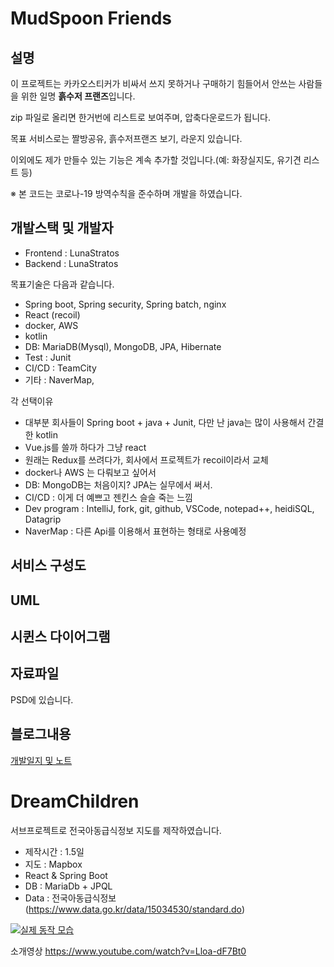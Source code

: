 # MudSpoon Friends

## 설명

이 프로젝트는 카카오스티커가 비싸서 쓰지 못하거나 구매하기 힘들어서 안쓰는 사람들을 위한 일명 **흙수저 프랜즈**입니다. 

zip 파일로 올리면 한거번에 리스트로 보여주며, 압축다운로드가 됩니다.

목표 서비스로는 짤방공유, 흙수저프랜즈 보기, 라운지 있습니다. 

이외에도 제가 만들수 있는 기능은 계속 추가할 것입니다.(예: 화장실지도, 유기견 리스트 등)

※ 본 코드는 코로나-19 방역수칙을 준수하며 개발을 하였습니다.

## 개발스택 및 개발자

- Frontend : LunaStratos
- Backend : LunaStratos

목표기술은 다음과 같습니다.
 - Spring boot, Spring security, Spring batch, nginx
 - React (recoil)
 - docker, AWS
 - kotlin 
 - DB: MariaDB(Mysql), MongoDB, JPA, Hibernate
 - Test : Junit
 - CI/CD : TeamCity 
 - 기타 : NaverMap, 

각 선택이유
 - 대부분 회사들이 Spring boot + java + Junit, 다만 난 java는 많이 사용해서 간결한 kotlin
 - Vue.js를 쓸까 하다가 그냥 react 
 - 원래는 Redux를 쓰려다가, 회사에서 프로젝트가 recoil이라서 교체 
 - docker나 AWS 는 다뤄보고 싶어서
 - DB: MongoDB는 처음이지? JPA는 실무에서 써서. 
 - CI/CD : 이게 더 예쁘고 젠킨스 슬슬 죽는 느낌
 - Dev program : IntelliJ, fork, git, github, VSCode, notepad++, heidiSQL, Datagrip
 - NaverMap : 다른 Api를 이용해서 표현하는 형태로 사용예정 


## 서비스 구성도

## UML

## 시퀸스 다이어그램

## 자료파일

PSD에 있습니다.

## 블로그내용

<A href="https://stratosphere.tistory.com/category/%EC%82%AC%EC%9D%B4%EB%93%9C%20%ED%94%84%EB%A1%9C%EC%A0%9D%ED%8A%B8/Beyrouth.Plan"> 개발일지 및 노트</A>



# DreamChildren 

서브프로젝트로 전국아동급식정보 지도를 제작하였습니다. 

 - 제작시간 : 1.5일
 - 지도 : Mapbox
 - React & Spring Boot
 - DB : MariaDb + JPQL
 - Data : 전국아동급식정보 (https://www.data.go.kr/data/15034530/standard.do)

[![실제 동작 모습](http://img.youtube.com/vi/Lloa-dF7Bt0/0.jpg)](https://www.youtube.com/watch?v=Lloa-dF7Bt0)

소개영상 https://www.youtube.com/watch?v=Lloa-dF7Bt0 


